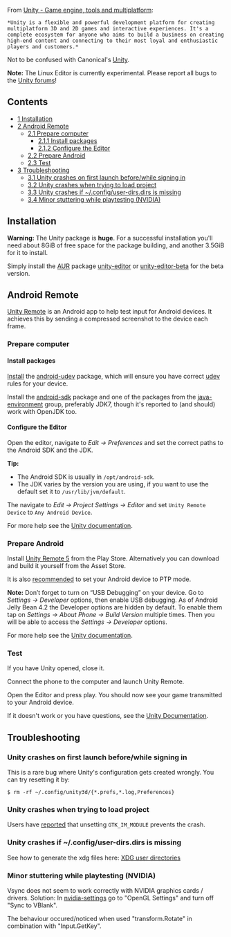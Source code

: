 From [Unity - Game engine, tools and multiplatform](https://unity3d.com/unity):

	*Unity is a flexible and powerful development platform for creating multiplatform 3D and 2D games and interactive experiences. It's a complete ecosystem for anyone who aims to build a business on creating high-end content and connecting to their most loyal and enthusiastic players and customers.*

Not to be confused with Canonical's [Unity](/index.php/Unity "Unity").

**Note:** The Linux Editor is currently experimental. Please report all bugs to the [Unity forums](http://forum.unity3d.com/forums/linux-editor-support-feedback-experimental.93/)!

## Contents

*   [1 Installation](#Installation)
*   [2 Android Remote](#Android_Remote)
    *   [2.1 Prepare computer](#Prepare_computer)
        *   [2.1.1 Install packages](#Install_packages)
        *   [2.1.2 Configure the Editor](#Configure_the_Editor)
    *   [2.2 Prepare Android](#Prepare_Android)
    *   [2.3 Test](#Test)
*   [3 Troubleshooting](#Troubleshooting)
    *   [3.1 Unity crashes on first launch before/while signing in](#Unity_crashes_on_first_launch_before.2Fwhile_signing_in)
    *   [3.2 Unity crashes when trying to load project](#Unity_crashes_when_trying_to_load_project)
    *   [3.3 Unity crashes if ~/.config/user-dirs.dirs is missing](#Unity_crashes_if_.7E.2F.config.2Fuser-dirs.dirs_is_missing)
    *   [3.4 Minor stuttering while playtesting (NVIDIA)](#Minor_stuttering_while_playtesting_.28NVIDIA.29)

## Installation

**Warning:** The Unity package is **huge**. For a successful installation you'll need about 8GiB of free space for the package building, and another 3.5GiB for it to install.

Simply install the [AUR](/index.php/AUR "AUR") package [unity-editor](https://aur.archlinux.org/packages/unity-editor/) or [unity-editor-beta](https://aur.archlinux.org/packages/unity-editor-beta/) for the beta version.

## Android Remote

[Unity Remote](http://docs.unity3d.com/Manual/UnityRemote5.html) is an Android app to help test input for Android devices. It achieves this by sending a compressed screenshot to the device each frame.

### Prepare computer

#### Install packages

[Install](/index.php/Install "Install") the [android-udev](https://www.archlinux.org/packages/?name=android-udev) package, which will ensure you have correct [udev](/index.php/Udev "Udev") rules for your device.

Install the [android-sdk](https://aur.archlinux.org/packages/android-sdk/) package and one of the packages from the [java-environment](https://www.archlinux.org/packages/?name=java-environment) group, preferably JDK7, though it's reported to (and should) work with OpenJDK too.

#### Configure the Editor

Open the editor, navigate to *Edit -> Preferences* and set the correct paths to the Android SDK and the JDK.

**Tip:**

*   The Android SDK is usually in `/opt/android-sdk`.
*   The JDK varies by the version you are using, if you want to use the default set it to `/usr/lib/jvm/default`.

The navigate to *Edit -> Project Settings -> Editor* and set `Unity Remote Device` to `Any Android Device`.

For more help see the [Unity documentation](http://docs.unity3d.com/Manual/android-sdksetup.html).

### Prepare Android

Install [Unity Remote 5](https://play.google.com/store/apps/details?id=com.unity3d.genericremote) from the Play Store. Alternatively you can download and build it yourself from the Asset Store.

It is also [recommended](http://www.howtogeek.com/192732/android-usb-connections-explained-mtp-ptp-and-usb-mass-storage/) to set your Android device to PTP mode.

**Note:** Don’t forget to turn on “USB Debugging” on your device. Go to *Settings -> Developer* options, then enable USB debugging. As of Android Jelly Bean 4.2 the Developer options are hidden by default. To enable them tap on *Settings -> About Phone -> Build Version* multiple times. Then you will be able to access the *Settings -> Developer* options.

For more help see the [Unity documentation](http://docs.unity3d.com/Manual/UnityRemote5.html).

### Test

If you have Unity opened, close it.

Connect the phone to the computer and launch Unity Remote.

Open the Editor and press play. You should now see your game transmitted to your Android device.

If it doesn't work or you have questions, see the [Unity Documentation](http://docs.unity3d.com/Manual/UnityRemote5.html).

## Troubleshooting

### Unity crashes on first launch before/while signing in

This is a rare bug where Unity's configuration gets created wrongly. You can try resetting it by:

 `$ rm -rf ~/.config/unity3d/{*.prefs,*.log,Preferences} ` 

### Unity crashes when trying to load project

Users have [reported](http://forum.unity3d.com/threads/unity-on-arch-manjaro-linux.350315/page-3#post-2271637) that unsetting `GTK_IM_MODULE` prevents the crash.

### Unity crashes if ~/.config/user-dirs.dirs is missing

See how to generate the xdg files here: [XDG user directories](/index.php/XDG_user_directories "XDG user directories")

### Minor stuttering while playtesting (NVIDIA)

Vsync does not seem to work correctly with NVIDIA graphics cards / drivers. Solution: In [nvidia-settings](https://www.archlinux.org/packages/?name=nvidia-settings) go to "OpenGL Settings" and turn off "Sync to VBlank".

The behaviour occured/noticed when used "transform.Rotate" in combination with "Input.GetKey".